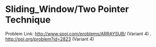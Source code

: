 # Sliding_Window/Two Pointer Technique
Problem Link: 
http://www.spoj.com/problems/ARRAYSUB/ (Variant 4)
. http://poj.org/problem?id=2823 (Variant 4)
